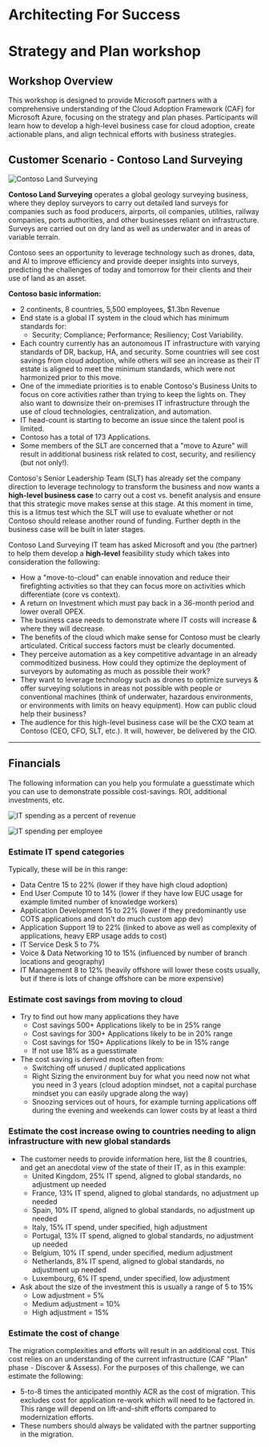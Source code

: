 # Architecting For Success

# Strategy and Plan workshop

## Workshop Overview

This workshop is designed to provide Microsoft partners with a comprehensive understanding of the Cloud Adoption Framework (CAF) for Microsoft Azure, focusing on the strategy and plan phases. Participants will learn how to develop a high-level business case for cloud adoption, create actionable plans, and align technical efforts with business strategies.

## Customer Scenario - Contoso Land Surveying

![Contoso Land Surveying](./../images/drones.jpg)

**Contoso Land Surveying** operates a global geology surveying business, where they deploy surveyors to carry out detailed land surveys for companies such as food producers, airports, oil companies, utilities, railway companies, ports authorities, and other businesses reliant on infrastructure. Surveys are carried out on dry land as well as underwater and in areas of variable terrain.

Contoso sees an opportunity to leverage technology such as drones, data, and AI to improve efficiency and provide deeper insights into surveys, predicting the challenges of today and tomorrow for their clients and their use of land as an asset.

**Contoso basic information:**

- 2 continents, 8 countries, 5,500 employees, $1.3bn Revenue
- End state is a global IT system in the cloud which has minimum standards for:
  - Security; Compliance; Performance; Resiliency; Cost Variability.
- Each country currently has an autonomous IT infrastructure with varying standards of DR, backup, HA, and security. Some countries will see cost savings from cloud adoption, while others will see an increase as their IT estate is aligned to meet the minimum standards, which were not harmonized prior to this move.
- One of the immediate priorities is to enable Contoso's Business Units to focus on core activities rather than trying to keep the lights on. They also want to downsize their on-premises IT infrastructure through the use of cloud technologies, centralization, and automation.
- IT head-count is starting to become an issue since the talent pool is limited.
- Contoso has a total of 173 Applications.
- Some members of the SLT are concerned that a "move to Azure" will result in additional business risk related to cost, security, and resiliency (but not only!).

Contoso's Senior Leadership Team (SLT) has already set the company direction to leverage technology to transform the business and now wants a **high-level business case** to carry out a cost vs. benefit analysis and ensure that this strategic move makes sense at this stage. At this moment in time, this is a litmus test which the SLT will use to evaluate whether or not Contoso should release another round of funding. Further depth in the business case will be built in later stages.

Contoso Land Surveying IT team has asked Microsoft and you (the partner) to help them develop a **high-level** feasibility study which takes into consideration the following:

- How a "move-to-cloud" can enable innovation and reduce their firefighting activities so that they can focus more on activities which differentiate (core vs context).
- A return on Investment which must pay back in a 36-month period and lower overall OPEX.
- The business case needs to demonstrate where IT costs will increase & where they will decrease.
- The benefits of the cloud which make sense for Contoso must be clearly articulated. Critical success factors must be clearly documented.
- They perceive automation as a key competitive advantage in an already commoditized business. How could they optimize the deployment of surveyors by automating as much as possible their work?
- They want to leverage technology such as drones to optimize surveys & offer surveying solutions in areas not possible with people or conventional machines (think of underwater, hazardous environments, or environments with limits on heavy equipment). How can public cloud help their business?
- The audience for this high-level business case will be the CXO team at Contoso (CEO, CFO, SLT, etc.). It will, however, be delivered by the CIO.

---

## Financials

The following information can you help you formulate a guesstimate which you can use to demonstrate possible cost-savings. ROI, additional investments, etc.

![IT spending as a percent of revenue](./../images/IT-spending-as-percent-of-revenue.png)

![IT spending per employee](./../images/IT-spending-per-employee.png)

### Estimate IT spend categories

Typically, these will be in this range:

- Data Centre 15 to 22% (lower if they have high cloud adoption)
- End User Compute 10 to 14% (lower if they have low EUC usage for example limited number of knowledge workers)
- Application Development 15 to 22% (lower if they predominantly use COTS applications and don't do much custom app dev)
- Application Support 19 to 22% (linked to above as well as complexity of applications, heavy ERP usage adds to cost)
- IT Service Desk 5 to 7%
- Voice & Data Networking 10 to 15% (influenced by number of branch locations and geography)
- IT Management 8 to 12% (heavily offshore will lower these costs usually, but if there is lots of change offshore can be more expensive)

### Estimate cost savings from moving to cloud

- Try to find out how many applications they have
  - Cost savings 500+ Applications likely to be in 25% range
  - Cost savings for 300+ Applications likely to be in 20% range
  - Cost savings for 150+ Applications likely to be in 15% range
  - If not use 18% as a guesstimate
- The cost saving is derived most often from:
  - Switching off unused / duplicated applications
  - Right Sizing the environment buy for what you need now not what you need in 3 years (cloud adoption mindset, not a capital purchase mindset you can easily upgrade along the way)
  - Snoozing services out of hours, for example turning applications off during the evening and weekends can lower costs by at least a third

### Estimate the cost increase owing to countries needing to align infrastructure with new global standards

- The customer needs to provide information here, list the 8 countries, and get an anecdotal view of the state of their IT, as in this example:
  - United Kingdom, 25% IT spend, aligned to global standards, no adjustment up needed
  - France, 13% IT spend, aligned to global standards, no adjustment up needed
  - Spain, 10% IT spend, aligned to global standards, no adjustment up needed
  - Italy, 15% IT spend, under specified, high adjustment
  - Portugal, 13% IT spend, aligned to global standards, no adjustment up needed
  - Belgium, 10% IT spend, under specified, medium adjustment
  - Netherlands, 8% IT spend, aligned to global standards, no adjustment up needed
  - Luxembourg, 6% IT spend, under specified, low adjustment
- Ask about the size of the investment this is usually a range of 5 to 15%
  - Low adjustment = 5%
  - Medium adjustment = 10%
  - High adjustment = 15%


### Estimate the cost of change

The migration complexities and efforts will result in an additional cost. This cost relies on an understanding of the current infrastructure (CAF "Plan" phase - Discover & Assess). For the purposes of this challenge, we can estimate the following:

- 5-to-8 times the anticipated monthly ACR as the cost of migration. This excludes cost for application re-work which will need to be factored in. This range will depend on lift-and-shift efforts compared to modernization efforts.
- These numbers should always be validated with the partner supporting in the migration.

